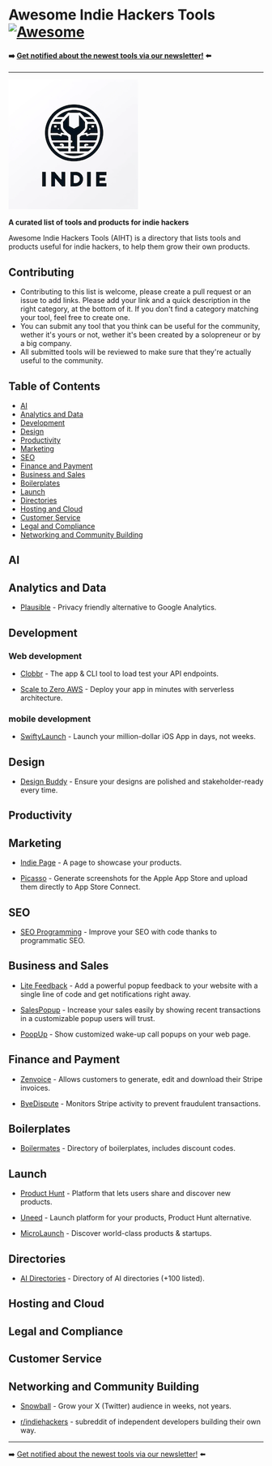 # Awesome Indie Hackers Tools [![Awesome](https://awesome.re/badge-flat.svg)](https://awesome.re)

#### ➡️ [Get notified about the newest tools via our newsletter!](https://aiht-newsletter.beehiiv.com/subscribe) ⬅️

---
![logo of the awesome indie hackers tools directory](aiht_small.png)

**A curated list of tools and products for indie hackers**

Awesome Indie Hackers Tools (AIHT) is a directory that lists tools and products useful for indie hackers, to help them grow their own products.

## Contributing

- Contributing to this list is welcome, please create a pull request or an issue to add links. Please add your link and a quick description in the right category, at the bottom of it. If you don't find a category matching your tool, feel free to create one.
- You can submit any tool that you think can be useful for the community, wether it's yours or not, wether it's been created by a solopreneur or by a big company.
- All submitted tools will be reviewed to make sure that they're actually useful to the community.

## Table of Contents

- [AI](#ai)
- [Analytics and Data](#analytics-and-data)
- [Development](#development)
- [Design](#design)
- [Productivity](#productivity)
- [Marketing](#marketing)
- [SEO](#seo)
- [Finance and Payment](#finance-and-payment)
- [Business and Sales](#business-and-sales)
- [Boilerplates](#boilerplates)
- [Launch](#launch)
- [Directories](#directories)
- [Hosting and Cloud](#hosting-and-cloud)
- [Customer Service](#customer-service)
- [Legal and Compliance](#legal-and-compliance)
- [Networking and Community Building](#networking-and-community-building)

## AI

## Analytics and Data
- [Plausible](https://plausible.io/) - Privacy friendly alternative to Google Analytics.

## Development
### Web development
- [Clobbr](https://clobbr.app/) - The app & CLI tool to load test your API endpoints.

- [Scale to Zero AWS](https://scaletozeroaws.com/?aff=KeBrq) - Deploy your app in minutes with serverless architecture.

### mobile development
- [SwiftyLaunch](https://swiftylaun.ch?ref=algsy) - Launch your million-dollar iOS App in days, not weeks.

## Design 
- [Design Buddy](https://designbuddy.net/) - Ensure your designs are polished and stakeholder-ready every time.

## Productivity

## Marketing
- [Indie Page](https://indiepa.ge/) - A page to showcase your products.

- [Picasso](https://www.picassoapp.ca/) - Generate screenshots for the Apple App Store and upload them directly to App Store Connect.

## SEO
- [SEO Programming](https://seo-programming.com/) - Improve your SEO with code thanks to programmatic SEO.

## Business and Sales
- [Lite Feedback](https://litefeedback.com/) - Add a powerful popup feedback to your website with a single line  of code and get notifications  right away.

- [SalesPopup](https://SalesPopup.io) - Increase your sales easily by showing recent transactions in a customizable popup users will trust.

- [PoopUp](https://poopup.co/) - Show customized wake-up call popups on your web page.

## Finance and Payment
- [Zenvoice](https://zenvoice.io/) - Allows customers to generate, edit and download their Stripe invoices.

- [ByeDispute](https://byedispute.com?via=3ph7mfsonhqwk6iar9lj) - Monitors Stripe activity to prevent fraudulent transactions.

## Boilerplates
- [Boilermates](https://boilermat.es/) - Directory of boilerplates, includes discount codes.

## Launch
- [Product Hunt](https://www.producthunt.com/) - Platform that lets users share and discover new products.

- [Uneed](https://uneed.best?aff=KeBrq) - Launch platform for your products, Product Hunt alternative.

- [MicroLaunch](https://microlaunch.net/) - Discover world-class products & startups.

## Directories
- [AI Directories](https://aidirectori.es/?via=sdlvukfr1vvk00etygw3) - Directory of AI directories (+100 listed).

## Hosting and Cloud

## Legal and Compliance

## Customer Service

## Networking and Community Building
- [Snowball](https://snowball.club/?linkId=lp_392285&sourceId=al-gsy&tenantId=snowball) - Grow your X (Twitter) audience in weeks, not years.

- [r/indiehackers](https://www.reddit.com/r/indiehackers/) - subreddit of independent developers building their own way.

---

➡️ [Get notified about the newest tools via our newsletter!](https://aiht-newsletter.beehiiv.com/subscribe) ⬅️
